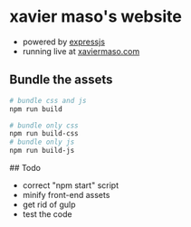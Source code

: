# xavier maso's website

  * powered by [expressjs](http://expressjs.com/)
  * running live at [xaviermaso.com](http://xaviermaso.com/)

## Bundle the assets

```bash
# bundle css and js
npm run build

# bundle only css
npm run build-css
# bundle only js
npm run build-js
```

## Todo

  * correct "npm start" script
  * minify front-end assets
  * get rid of gulp
  * test the code
